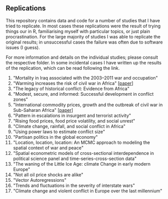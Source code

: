 ## Replications

This repository contains data and code for a number of studies that I have tried to replicate. 
In most cases these replications were the result of trying things our in R, familiarising myself with particular topics, or just plain procrastination. 
For the large majority of studies I was able to replicate the original results; in unsuccessful cases the failure was often due to software issues (I guess).<br> 

For more information and details on the individual studies; please consult the respective folder. 
In some incidental cases I have written up the results of the replication, which can be read following the link. 




1. "Mortality in Iraq associated with the 2003–2011 war and occupation"
2. "Warming increases the risk of civil war in Africa"
[[paper](http://papers.ssrn.com/abstract_id=2550228)]
3. "The legacy of historical conflict: Evidence from Africa"
4. "Modest, secure, and informed: Successful development in conflict zones"
5. "International commodity prices, growth and the outbreak of civil war in Sub-Saharan Africa"
[[paper](http://ssrn.com/abstract=2688476)]
6. "Pattern in escalations in insurgent and terrorist activity"
7. "Rising food prices, food price volatility, and social unrest"
8. "Climate change, rainfall, and social conflict in Africa"
9. "Using power laws to estimate conflict size"
10. "Partisan politics in the global economy" 
11. "Location, location, location: An MCMC approach to modeling the spatial context of war and peace"
12. "Spatial econometric models of cross-sectional interdependence in political science panel and time-series-cross-section data"
13. "The waning of the Little Ice Age: climate Change in early modern Europe"
14. "Not all oil price shocks are alike"
15. "Vector Autoregressions"
16. "Trends and fluctuations in the severity of interstate wars"
17. "Climate change and violent conflict in Europe over the last millennium"

